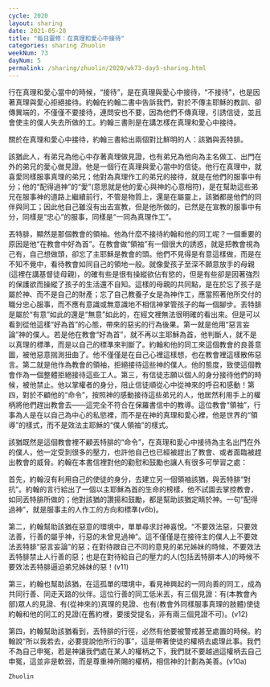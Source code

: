 ```yaml
---
cycle: 2020
layout: sharing
date: 2021-05-28
title: "每日靈修：在真理和愛心中接待"
categories: sharing Zhuolin
weekNum: 73
dayNum: 5
permalink: /sharing/zhuolin/2020/wk73-day5-sharing.html
---
```


行在真理和愛心當中的時候，“接待”，是在真理與愛心中接待，“不接待”，也是因著真理與愛心拒絕接待。約翰在約翰二書中告訴我們，對於不傳主耶穌的教訓、卻傳異端的，不僅僅不要接待，連問安也不要，因為他們不傳真理，引誘信徒，並且會使主的僕人失去所做的工。約翰三書則是在講怎樣在真理和愛心中接待。  

關於在真理和愛心中接待，約翰三書給出兩個對比鮮明的人：該猶與丟特腓。  

該猶此人，有弟兄為他心中存著真理做見證，也有弟兄為他向為主名做工、出門在外的弟兄的愛心做見證。他是一個行在真理與愛心當中的信徒。他行在真理中，就喜愛同樣服事真理的弟兄；他對為真理作工的弟兄的接待，就是在他們的服事中有分；他的“配得過神”的“愛”(意思就是他的愛心與神的心意相符)，是在幫助這些弟兄在服事神的道路上繼續前行，不管是物質上，還是在屬靈上，該猶都是他們的同伴與同工；因此他自己雖沒有出去宣教，但是他所做的，已然是在宣教的服事中有分，同樣是“忠心”的服事，同樣是“一同為真理作工”。  

丟特腓，顯然是那個教會的領袖。他為什麼不接待約翰和他的同工呢？一個重要的原因是他“在教會中好為首”。在教會做“領袖”有一個很大的誘惑，就是把教會視為己有，自己想做頭，卻忘了主耶穌是教會的頭。他們不見得是有意這樣做，而是在不知不覺中，看待教會如同自己的領地一般。就像愛孩子至深不願意放手的母親(這裡在講基督徒母親)，的確有些是很有操縱欲佔有慾的，但是有些卻是因著強烈的保護欲而操縱了孩子的生活還不自知。這樣的母親的共同點，是在於忘了孩子是屬於神、而不是自己的財產；忘了自己教養子女是為神作工，應當照著他所交付的職分忠心服事，而不應有意識或無意識地不相信神掌管孩子的每一個腳步。丟特腓是屬於“有意”如此的還是“無意”如此的，在經文裡無法很明確的看出來。但是可以看到從他這樣“好為首”的心態，帶來的惡劣的行為後果。第一就是他用“惡言妄論”神的僕人。若是他在教會“好為首”，就不再以主耶穌為首，他判斷人，就不是以真理的標準，而是以自己的標準來判斷了。約翰和他的同工來這個教會的良善意圖，被他惡意揣測扭曲了。他不僅僅是在自己心裡這樣想，也在教會裡這樣散佈惡言。第二就是他作為教會的領袖，拒絕接待這些神的僕人。他的態度，致使這個教會作為一個整體拒絕接待這些工人。第三，有信徒志願以個人的身分接待他們的時候，被他禁止。他以掌權者的身分，阻止信徒順從心中從神來的呼召和感動！第四，對於不顧他的“命令”，按照神的感動接待這些弟兄的人，他居然利用手上的權柄將他們趕出教會去——這完全不符合在保羅書信中的教導。這位教會“領袖”，行事為人是在以自己為中心的私慾裡，而不是在神的真理和愛心裡，他是世界的“領導”的樣式，而不是效法主耶穌的“僕人領袖”的樣式。  

該猶既然是這個教會裡不顧丟特腓的“命令”，在真理和愛心中接待為主名出門在外的僕人，他一定受到很多的壓力，也許他自己也已經被趕出了教會、或者面臨被趕出教會的威脅。約翰在本書信裡對他的勸慰和鼓勵也讓人有很多可學習之處：  

首先，約翰沒有利用自己的使徒的身分，去建立另一個領袖該猶，與丟特腓“對抗”。約翰的言行給出了一個以主耶穌為首的生命的榜樣，他不試圖去掌控教會，如同丟特腓所做的；他對該猶的讚揚和鼓勵，都是幫助該猶定睛於神。一句“配得過神”，就是服事主的人作工的方向和標準(v6b)。  

第二，約翰幫助該猶在惡意的環境中，單單尋求討神喜悅。“不要效法惡，只要效法善，行善的屬乎神，行惡的未曾見過神”。這不僅僅是在接待主的僕人上不要效法丟特腓“惡言妄論”的惡；在對待跟自己不同的意見的弟兄姊妹的時候，不要效法丟特腓禁止人行善的惡；也是在對待給自己的壓力的人(包括丟特腓本人)的時候不要效法丟特腓逼迫弟兄姊妹的惡！(v11)  

第三，約翰也幫助該猶，在這孤單的環境中，看見神興起的一同向善的同工，成為共同行善、同走天路的伙伴。這位行善的同工低米丟，有三個見證：有(本教會內部)眾人的見證、有(從神來的)真理的見證、也有(教會外同樣服事真理的肢體)使徒約翰和他的同工的見證(在舊約裡，要接受提名，非有兩三個見證不可)。(v12)  

第四，約翰幫助該猶看到，丟特腓的行徑，必然有他要被警戒甚至處置的時候。約翰說“所以我若去，必要提說他所行的事”，這是帶著使徒的權柄去處理此事。我們不為自己申冤，若是神讓我們處在某人的權柄之下，我們就不要越過這權柄去自己申冤，這並非是軟弱，而是尊重神所賜的權柄，相信神的計劃為美善。(v10a)  

`Zhuolin`  
